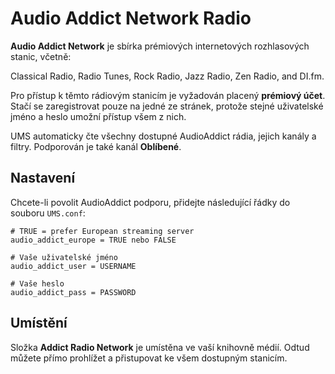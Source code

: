 # Audio Addict Network Radio

**Audio Addict Network** je sbírka prémiových internetových rozhlasových stanic, včetně:

Classical Radio, Radio Tunes, Rock Radio, Jazz Radio, Zen Radio, and DI.fm.

Pro přístup k těmto rádiovým stanicím je vyžadován placený **prémiový účet**. Stačí se zaregistrovat pouze na jedné ze stránek, protože stejné uživatelské jméno a heslo umožní přístup všem z nich.

UMS automaticky čte všechny dostupné AudioAddict rádia, jejich kanály a filtry. Podporován je také kanál **Oblíbené**.

## Nastavení

Chcete-li povolit AudioAddict podporu, přidejte následující řádky do souboru `UMS.conf`:

```
# TRUE = prefer European streaming server
audio_addict_europe = TRUE nebo FALSE

# Vaše uživatelské jméno
audio_addict_user = USERNAME

# Vaše heslo
audio_addict_pass = PASSWORD
```

## Umístění

Složka **Addict Radio Network** je umístěna ve vaší knihovně médií. Odtud můžete přímo prohlížet a přistupovat ke všem dostupným stanicím.

